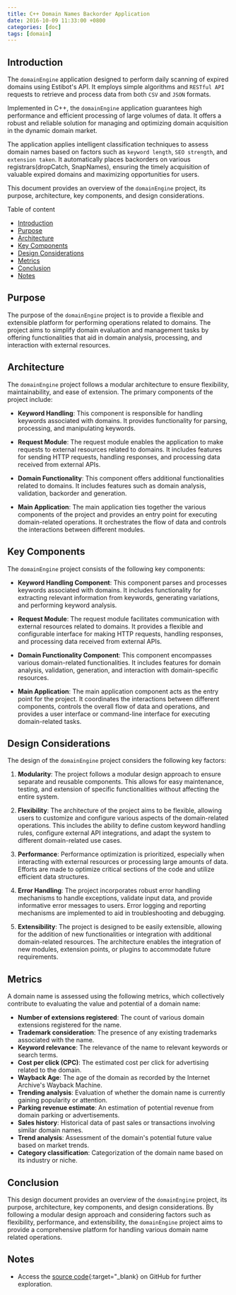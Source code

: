 ```yaml
---
title: C++ Domain Names Backorder Application 
date: 2016-10-09 11:33:00 +0800
categories: [doc]
tags: [domain]
---
```


## Introduction

The `domainEngine` application designed to perform daily scanning of expired domains using Estibot's API. It employs simple algorithms and `RESTful API` requests to retrieve and process data from both `CSV` and `JSON` formats.

Implemented in C++, the `domainEngine` application guarantees high performance and efficient processing of large volumes of data. It offers a robust and reliable solution for managing and optimizing domain acquisition in the dynamic domain market.

The application applies intelligent classification techniques to assess domain names based on factors such as `keyword length`, `SEO strength`, and `extension taken`. It automatically places backorders on various registrars(dropCatch, SnapNames), ensuring the timely acquisition of valuable expired domains and maximizing opportunities for users.

This document provides an overview of the `domainEngine` project, its purpose, architecture, key components, and design considerations.

Table of content

- [Introduction](#introduction)
- [Purpose](#purpose)
- [Architecture](#architecture)
- [Key Components](#key-components)
- [Design Considerations](#design-considerations)
- [Metrics](#metrics)
- [Conclusion](#conclusion)
- [Notes](#notes)

## Purpose

The purpose of the `domainEngine` project is to provide a flexible and extensible platform for performing operations related to domains. The project aims to simplify domain evaluation and management tasks by offering functionalities that aid in domain analysis, processing, and interaction with external resources.

## Architecture

The `domainEngine` project follows a modular architecture to ensure flexibility, maintainability, and ease of extension. The primary components of the project include:

- **Keyword Handling**: This component is responsible for handling keywords associated with domains. It provides functionality for parsing, processing, and manipulating keywords.

- **Request Module**: The request module enables the application to make requests to external resources related to domains. It includes features for sending HTTP requests, handling responses, and processing data received from external APIs.

- **Domain Functionality**: This component offers additional functionalities related to domains. It includes features such as domain analysis, validation, backorder and generation.

- **Main Application**: The main application ties together the various components of the project and provides an entry point for executing domain-related operations. It orchestrates the flow of data and controls the interactions between different modules.

## Key Components

The `domainEngine` project consists of the following key components:

- **Keyword Handling Component**: This component parses and processes keywords associated with domains. It includes functionality for extracting relevant information from keywords, generating variations, and performing keyword analysis.

- **Request Module**: The request module facilitates communication with external resources related to domains. It provides a flexible and configurable interface for making HTTP requests, handling responses, and processing data received from external APIs.

- **Domain Functionality Component**: This component encompasses various domain-related functionalities. It includes features for domain analysis, validation, generation, and interaction with domain-specific resources.

- **Main Application**: The main application component acts as the entry point for the project. It coordinates the interactions between different components, controls the overall flow of data and operations, and provides a user interface or command-line interface for executing domain-related tasks.

## Design Considerations

The design of the `domainEngine` project considers the following key factors:

1. **Modularity**: The project follows a modular design approach to ensure separate and reusable components. This allows for easy maintenance, testing, and extension of specific functionalities without affecting the entire system.

2. **Flexibility**: The architecture of the project aims to be flexible, allowing users to customize and configure various aspects of the domain-related operations. This includes the ability to define custom keyword handling rules, configure external API integrations, and adapt the system to different domain-related use cases.

3. **Performance**: Performance optimization is prioritized, especially when interacting with external resources or processing large amounts of data. Efforts are made to optimize critical sections of the code and utilize efficient data structures.

4. **Error Handling**: The project incorporates robust error handling mechanisms to handle exceptions, validate input data, and provide informative error messages to users. Error logging and reporting mechanisms are implemented to aid in troubleshooting and debugging.

5. **Extensibility**: The project is designed to be easily extensible, allowing for the addition of new functionalities or integration with additional domain-related resources. The architecture enables the integration of new modules, extension points, or plugins to accommodate future requirements.

## Metrics

A domain name is assessed using the following metrics, which collectively contribute to evaluating the value and potential of a domain name:

- **Number of extensions registered**: The count of various domain extensions registered for the name.
- **Trademark consideration**: The presence of any existing trademarks associated with the name.
- **Keyword relevance**: The relevance of the name to relevant keywords or search terms.
- **Cost per click (CPC)**: The estimated cost per click for advertising related to the domain.
- **Wayback Age**: The age of the domain as recorded by the Internet Archive's Wayback Machine.
- **Trending analysis**: Evaluation of whether the domain name is currently gaining popularity or attention.
- **Parking revenue estimate**: An estimation of potential revenue from domain parking or advertisements.
- **Sales history**: Historical data of past sales or transactions involving similar domain names.
- **Trend analysis**: Assessment of the domain's potential future value based on market trends.
- **Category classification**: Categorization of the domain name based on its industry or niche.

## Conclusion

This design document provides an overview of the `domainEngine` project, its purpose, architecture, key components, and design considerations. By following a modular design approach and considering factors such as flexibility, performance, and extensibility, the `domainEngine` project aims to provide a comprehensive platform for handling various domain name related operations.

## Notes

- Access the [source code](https://github.com/wilfrantz/DomainEngine){:target="_blank} on GitHub for further exploration.
